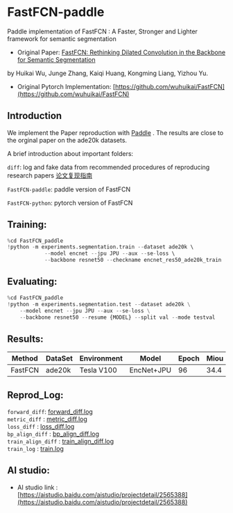 # FastFCN-paddle
Paddle implementation of FastFCN : A Faster, Stronger and Lighter framework for semantic segmentation

* Original Paper: [FastFCN: Rethinking Dilated Convolution in the Backbone for Semantic Segmentation](https://arxiv.org/pdf/1903.11816v1.pdf)

by Huikai Wu, Junge Zhang, Kaiqi Huang, Kongming Liang, Yizhou Yu.

* Original Pytorch Implementation: [https://github.com/wuhuikai/FastFCN](https://github.com/wuhuikai/FastFCN)

## Introduction  

We implement the Paper reproduction with [Paddle](https://github.com/PaddlePaddle/Paddle)  . The results  are close to the orginal paper on the ade20k datasets. 

A brief introduction about important folders:

`diff`: log and fake data from recommended procedures of reproducing research papers [论文复现指南](https://github.com/PaddlePaddle/models/blob/develop/docs/ThesisReproduction_CV.md#4)

`FastFCN-paddle`: paddle version of FastFCN

`FastFCN-python`: pytorch version of FastFCN

## Training:
```python
%cd FastFCN_paddle 
!python -m experiments.segmentation.train --dataset ade20k \ 
            --model encnet --jpu JPU --aux --se-loss \ 
            --backbone resnet50 --checkname encnet_res50_ade20k_train 
```
## Evaluating:
```python 
%cd FastFCN_paddle 
!python -m experiments.segmentation.test --dataset ade20k \
    --model encnet --jpu JPU --aux --se-loss \
    --backbone resnet50 --resume {MODEL} --split val --mode testval
```

## Results:  

| Method  |DataSet| Environment | Model| Epoch| Miou|   
| --- | --- |--- | --- |---|---|  
| FastFCN|ade20k| Tesla V100 | EncNet+JPU| 96 | 34.4 |  

## Reprod_Log:  

`forward_diff`: [forward_diff.log](https://github.com/ncpaddle/FastFCN-paddle/blob/master/diff/forward_diff.log)  
`metric_diff` : [metric_diff.log](https://github.com/ncpaddle/FastFCN-paddle/blob/master/diff/metric_diff.log)  
`loss_diff` : [loss_diff.log](https://github.com/ncpaddle/FastFCN-paddle/blob/master/diff/loss_diff.log)  
`bp_align_diff` : [bp_align_diff.log](https://github.com/ncpaddle/FastFCN-paddle/blob/master/diff/bp_align_diff.log)  
`train_align_diff` : [train_align_diff.log](https://github.com/ncpaddle/FastFCN-paddle/blob/master/diff/train_align_diff.log)  
`train_log` : [train.log](https://github.com/ncpaddle/FastFCN-paddle/blob/master/diff/train.log)
## AI studio:
* AI studio link : [https://aistudio.baidu.com/aistudio/projectdetail/2565388](https://aistudio.baidu.com/aistudio/projectdetail/2565388) 
